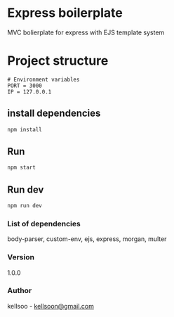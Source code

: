 # Express boilerplate

MVC bolierplate for express with EJS template system

# Project structure

```.env
# Environment variables
PORT = 3000
IP = 127.0.0.1
```

## install dependencies

```bash
npm install
```

## Run

```bash
npm start
```

## Run dev

```bash
npm run dev
```

### List of dependencies

body-parser, custom-env, ejs, express, morgan, multer

### Version

1.0.0

### Author

kellsoo - kellsoon@gmail.com
